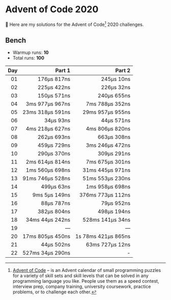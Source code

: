 # Advent of Code 2020

:wave: Here are my solutions for the Advent of Code[^aoc] 2020 challenges.

## Bench

- Warmup runs: **10**
- Total runs: **100**

<!-- BENCH TABLE -->

| Day |           Part 1 |              Part 2 |
| --: | ---------------: | ------------------: |
|  01 |      176µs 817ns |          245µs 10ns |
|  02 |      225µs 422ns |          226µs 32ns |
|  03 |      150µs 571ns |         240µs 655ns |
|  04 |  3ms 977µs 967ns |     7ms 788µs 352ns |
|  05 | 23ms 318µs 591ns |    29ms 957µs 955ns |
|  06 |        34µs 93ns |          44µs 571ns |
|  07 |  4ms 218µs 627ns |     4ms 806µs 820ns |
|  08 |      262µs 693ns |         663µs 308ns |
|  09 |      459µs 729ns |     3ms 246µs 472ns |
|  10 |      290µs 370ns |         309µs 291ns |
|  11 |  2ms 614µs 814ns |     7ms 675µs 301ns |
|  12 |  1ms 560µs 698ns |    31ms 445µs 971ns |
|  13 | 91ms 746µs 528ns |    51ms 553µs 230ns |
|  14 |       499µs 63ns |     1ms 958µs 698ns |
|  15 |    9ms 5µs 149ns |   376ms 773µs 112ns |
|  16 |       88µs 787ns |          79µs 952ns |
|  17 |      382µs 804ns |         498µs 194ns |
|  18 |  34ms 44µs 242ns |    528ms 141µs 34ns |
|  19 |                — |                   — |
|  20 | 17ms 805µs 450ns | 1s 78ms 421µs 865ns |
|  21 |       44µs 502ns |     63ms 727µs 12ns |
|  22 | 527ms 34µs 290ns |                   - |

<!-- /BENCH TABLE -->

[^aoc]: [Advent of Code][aoc] – is an Advent calendar of small programming puzzles for a variety of skill sets and skill levels that can be solved in any programming language you like. People use them as a speed contest, interview prep, company training, university coursework, practice problems, or to challenge each other.

[aoc]: https://adventofcode.com
